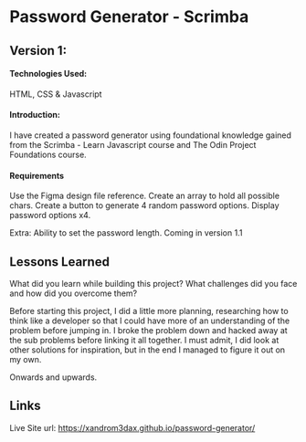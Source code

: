# Password Generator - Scrimba

## Version 1:

#### Technologies Used:

HTML, CSS & Javascript

#### Introduction:

I have created a password generator using foundational knowledge gained from the Scrimba - Learn Javascript course and The Odin Project Foundations course.

#### Requirements

Use the Figma design file reference.
Create an array to hold all possible chars.
Create a button to generate 4 random password options.
Display password options x4.

Extra: Ability to set the password length. Coming in version 1.1

## Lessons Learned

What did you learn while building this project? What challenges did you face and how did you overcome them?

Before starting this project, I did a little more planning, researching how to think like a developer so that I could have more of an understanding of the problem before jumping in. I broke the problem down and hacked away at the sub problems before linking it all together. I must admit, I did look at other solutions for inspiration, but in the end I managed to figure it out on my own.

Onwards and upwards.

## Links

Live Site url: https://xandrom3dax.github.io/password-generator/

